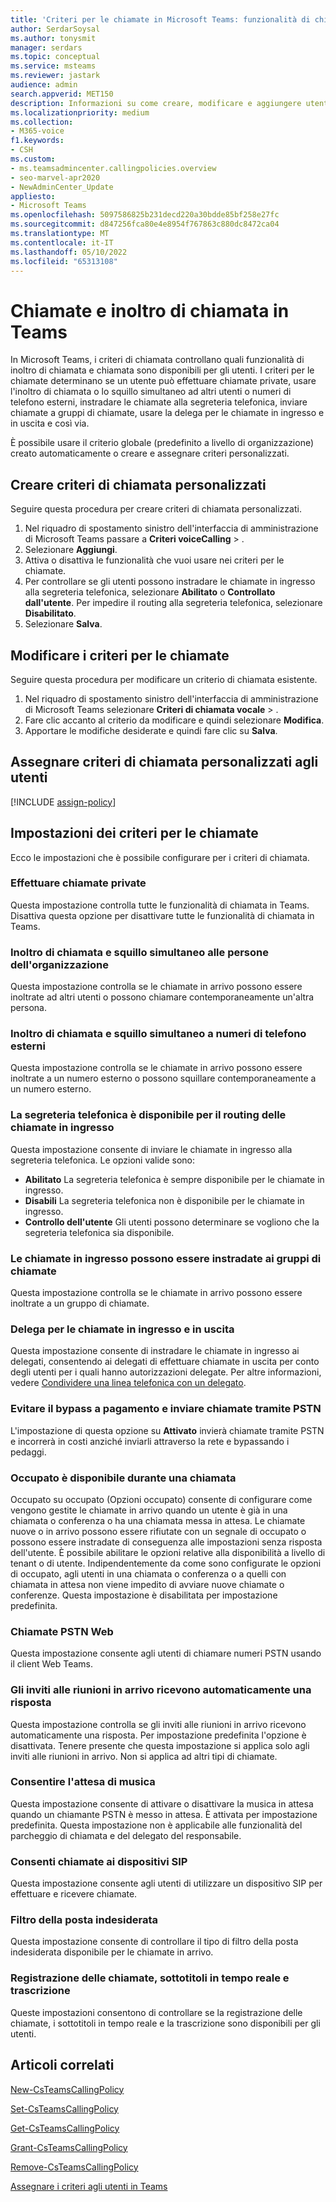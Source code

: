 ```yaml
---
title: 'Criteri per le chiamate in Microsoft Teams: funzionalità di chiamata e inoltro di chiamata'
author: SerdarSoysal
ms.author: tonysmit
manager: serdars
ms.topic: conceptual
ms.service: msteams
ms.reviewer: jastark
audience: admin
search.appverid: MET150
description: Informazioni su come creare, modificare e aggiungere utenti a criteri di chiamata personalizzati in Microsoft Teams, oltre a varie impostazioni dei criteri di chiamata.
ms.localizationpriority: medium
ms.collection:
- M365-voice
f1.keywords:
- CSH
ms.custom:
- ms.teamsadmincenter.callingpolicies.overview
- seo-marvel-apr2020
- NewAdminCenter_Update
appliesto:
- Microsoft Teams
ms.openlocfilehash: 5097586825b231decd220a30bdde85bf258e27fc
ms.sourcegitcommit: d847256fca80e4e8954f767863c880dc8472ca04
ms.translationtype: MT
ms.contentlocale: it-IT
ms.lasthandoff: 05/10/2022
ms.locfileid: "65313108"
---
```

# <a name="calling-and-call-forwarding-in-teams"></a>Chiamate e inoltro di chiamata in Teams

In Microsoft Teams, i criteri di chiamata controllano quali funzionalità di inoltro di chiamata e chiamata sono disponibili per gli utenti. I criteri per le chiamate determinano se un utente può effettuare chiamate private, usare l'inoltro di chiamata o lo squillo simultaneo ad altri utenti o numeri di telefono esterni, instradare le chiamate alla segreteria telefonica, inviare chiamate a gruppi di chiamate, usare la delega per le chiamate in ingresso e in uscita e così via.

È possibile usare il criterio globale (predefinito a livello di organizzazione) creato automaticamente o creare e assegnare criteri personalizzati.

## <a name="create-a-custom-calling-policy"></a>Creare criteri di chiamata personalizzati

Seguire questa procedura per creare criteri di chiamata personalizzati.

1. Nel riquadro di spostamento sinistro dell'interfaccia di amministrazione di Microsoft Teams passare a **Criteri voiceCalling** > .
2. Selezionare **Aggiungi**.
3. Attiva o disattiva le funzionalità che vuoi usare nei criteri per le chiamate.
4. Per controllare se gli utenti possono instradare le chiamate in ingresso alla segreteria telefonica, selezionare **Abilitato** o **Controllato dall'utente**. Per impedire il routing alla segreteria telefonica, selezionare **Disabilitato**.
5. Selezionare **Salva**.

## <a name="edit-a-calling-policy"></a>Modificare i criteri per le chiamate

Seguire questa procedura per modificare un criterio di chiamata esistente.

1. Nel riquadro di spostamento sinistro dell'interfaccia di amministrazione di Microsoft Teams selezionare **Criteri di chiamata vocale** > .
2. Fare clic accanto al criterio da modificare e quindi selezionare **Modifica**.
3. Apportare le modifiche desiderate e quindi fare clic su **Salva**.

## <a name="assign-a-custom-calling-policy-to-users"></a>Assegnare criteri di chiamata personalizzati agli utenti

[!INCLUDE [assign-policy](includes/assign-policy.md)]

## <a name="calling-policy-settings"></a>Impostazioni dei criteri per le chiamate

Ecco le impostazioni che è possibile configurare per i criteri di chiamata.

### <a name="make-private-calls"></a>Effettuare chiamate private

Questa impostazione controlla tutte le funzionalità di chiamata in Teams. Disattiva questa opzione per disattivare tutte le funzionalità di chiamata in Teams.

### <a name="call-forwarding-and-simultaneous-ringing-to-people-in-your-organization"></a>Inoltro di chiamata e squillo simultaneo alle persone dell'organizzazione

Questa impostazione controlla se le chiamate in arrivo possono essere inoltrate ad altri utenti o possono chiamare contemporaneamente un'altra persona.

### <a name="call-forwarding-and-simultaneous-ringing-to-external-phone-numbers"></a>Inoltro di chiamata e squillo simultaneo a numeri di telefono esterni

Questa impostazione controlla se le chiamate in arrivo possono essere inoltrate a un numero esterno o possono squillare contemporaneamente a un numero esterno.

### <a name="voicemail-is-available-for-routing-inbound-calls"></a>La segreteria telefonica è disponibile per il routing delle chiamate in ingresso

Questa impostazione consente di inviare le chiamate in ingresso alla segreteria telefonica. Le opzioni valide sono:

- **Abilitato** La segreteria telefonica è sempre disponibile per le chiamate in ingresso.
- **Disabili**  La segreteria telefonica non è disponibile per le chiamate in ingresso.
- **Controllo dell'utente** Gli utenti possono determinare se vogliono che la segreteria telefonica sia disponibile.

### <a name="inbound-calls-can-be-routed-to-call-groups"></a>Le chiamate in ingresso possono essere instradate ai gruppi di chiamate

Questa impostazione controlla se le chiamate in arrivo possono essere inoltrate a un gruppo di chiamate.

### <a name="delegation-for-inbound-and-outbound-calls"></a>Delega per le chiamate in ingresso e in uscita

Questa impostazione consente di instradare le chiamate in ingresso ai delegati, consentendo ai delegati di effettuare chiamate in uscita per conto degli utenti per i quali hanno autorizzazioni delegate. Per altre informazioni, vedere [Condividere una linea telefonica con un delegato](https://support.office.com/article/share-a-phone-line-with-a-delegate-16307929-a51f-43fc-8323-3b1bf115e5a8).

### <a name="prevent-toll-bypass-and-send-calls-through-the-pstn"></a>Evitare il bypass a pagamento e inviare chiamate tramite PSTN

L'impostazione di questa opzione su **Attivato** invierà chiamate tramite PSTN e incorrerà in costi anziché inviarli attraverso la rete e bypassando i pedaggi.

### <a name="busy-on-busy-is-available-when-in-a-call"></a>Occupato è disponibile durante una chiamata

Occupato su occupato (Opzioni occupato) consente di configurare come vengono gestite le chiamate in arrivo quando un utente è già in una chiamata o conferenza o ha una chiamata messa in attesa. Le chiamate nuove o in arrivo possono essere rifiutate con un segnale di occupato o possono essere instradate di conseguenza alle impostazioni senza risposta dell'utente. È possibile abilitare le opzioni relative alla disponibilità a livello di tenant o di utente. Indipendentemente da come sono configurate le opzioni di occupato, agli utenti in una chiamata o conferenza o a quelli con chiamata in attesa non viene impedito di avviare nuove chiamate o conferenze. Questa impostazione è disabilitata per impostazione predefinita.

### <a name="web-pstn-calling"></a>Chiamate PSTN Web

Questa impostazione consente agli utenti di chiamare numeri PSTN usando il client Web Teams.

### <a name="incoming-meeting-invites-are-automatically-answered"></a>Gli inviti alle riunioni in arrivo ricevono automaticamente una risposta

Questa impostazione controlla se gli inviti alle riunioni in arrivo ricevono automaticamente una risposta. Per impostazione predefinita l'opzione è disattivata. Tenere presente che questa impostazione si applica solo agli inviti alle riunioni in arrivo. Non si applica ad altri tipi di chiamate.

### <a name="allow-music-on-hold"></a>Consentire l'attesa di musica

Questa impostazione consente di attivare o disattivare la musica in attesa quando un chiamante PSTN è messo in attesa. È attivata per impostazione predefinita. Questa impostazione non è applicabile alle funzionalità del parcheggio di chiamata e del delegato del responsabile.

### <a name="allow-sip-devices-calling"></a>Consenti chiamate ai dispositivi SIP

Questa impostazione consente agli utenti di utilizzare un dispositivo SIP per effettuare e ricevere chiamate.

### <a name="spam-filtering"></a>Filtro della posta indesiderata

Questa impostazione consente di controllare il tipo di filtro della posta indesiderata disponibile per le chiamate in arrivo.

### <a name="call-recording-live-captions-and-transcription"></a>Registrazione delle chiamate, sottotitoli in tempo reale e trascrizione

Queste impostazioni consentono di controllare se la registrazione delle chiamate, i sottotitoli in tempo reale e la trascrizione sono disponibili per gli utenti.

## <a name="related-articles"></a>Articoli correlati

[New-CsTeamsCallingPolicy](/powershell/module/skype/new-csteamscallingpolicy)

[Set-CsTeamsCallingPolicy](/powershell/module/skype/set-csteamscallingpolicy)

[Get-CsTeamsCallingPolicy](/powershell/module/skype/get-csteamscallingpolicy)

[Grant-CsTeamsCallingPolicy](/powershell/module/skype/grant-csteamscallingpolicy)

[Remove-CsTeamsCallingPolicy](/powershell/module/skype/remove-csteamscallingpolicy)

[Assegnare i criteri agli utenti in Teams](policy-assignment-overview.md)
